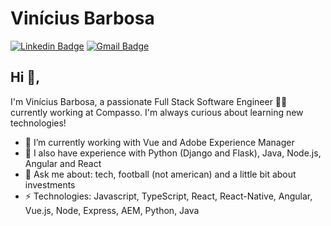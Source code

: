 # Vinícius Barbosa
[![Linkedin Badge](https://img.shields.io/badge/-Linkedin-blue?style=flat-square&logo=Linkedin&logoColor=white&link=https://www.linkedin.com/in/vinicius-barbosa/)](https://www.linkedin.com/in/vinicius-barbosa/)
[![Gmail Badge](https://img.shields.io/badge/-Mail-c14438?style=flat-square&logo=Gmail&logoColor=white&link=mailto:alencarvi@gmail.com)](mailto:alencarvi@gmail.com)

## Hi 👋, 
I'm Vinícius Barbosa, a passionate Full Stack Software Engineer 👨‍💻  currently working at Compasso. I'm always curious about learning new technologies!

- 🔭  I’m currently working with Vue and Adobe Experience Manager
- 🌱  I also have experience with Python (Django and Flask), Java, Node.js, Angular and React
- 💬  Ask me about: tech, football (not american) and a little bit about investments
-  ⚡  Technologies: Javascript, TypeScript, React, React-Native, Angular, Vue.js, Node, Express, AEM, Python, Java
